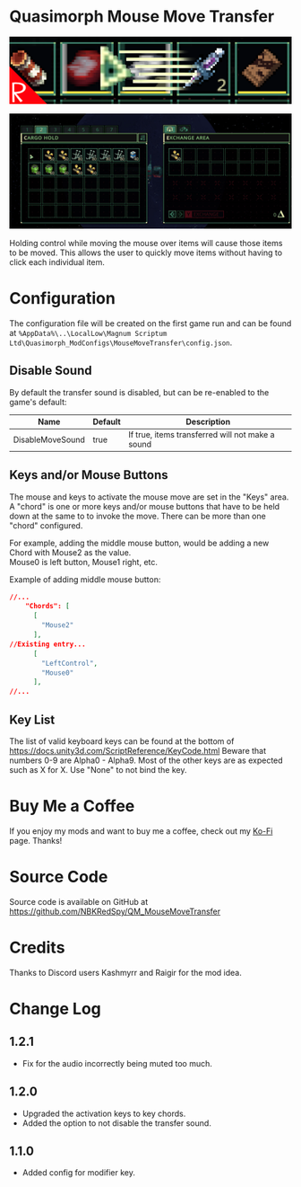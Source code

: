 # Quasimorph Mouse Move Transfer

![thumbnail icon](media/thumbnail.png)

![Move demo](media/MoveDemo.gif)

Holding control while moving the mouse over items will cause those items to be moved.
This allows the user to quickly move items without having to click each individual item.

# Configuration

The configuration file will be created on the first game run and can be found at `%AppData%\..\LocalLow\Magnum Scriptum Ltd\Quasimorph_ModConfigs\MouseMoveTransfer\config.json`.

## Disable Sound
By default the transfer sound is disabled, but can be re-enabled to the game's default:


|Name|Default|Description|
|--|--|--|
|DisableMoveSound|true|If true, items transferred will not make a sound|

## Keys and/or Mouse Buttons

The mouse and keys to activate the mouse move are set in the "Keys" area.
A "chord" is one or more keys and/or mouse buttons that have to be held down at the same to to invoke the move.
There can be more than one "chord" configured.

For example, adding the middle mouse button, would be adding a new Chord with Mouse2 as the value.  
Mouse0 is left button, Mouse1 right, etc.

Example of adding middle mouse button:
```json
//...
    "Chords": [
      [
        "Mouse2"
      ],
//Existing entry...
      [
        "LeftControl",
        "Mouse0"
      ],
//...
```

## Key List
The list of valid keyboard keys can be found  at the bottom of https://docs.unity3d.com/ScriptReference/KeyCode.html
Beware that numbers 0-9 are Alpha0 - Alpha9.  Most of the other keys are as expected such as X for X.
Use "None" to not bind the key.


# Buy Me a Coffee
If you enjoy my mods and want to buy me a coffee, check out my [Ko-Fi](https://ko-fi.com/nbkredspy71915) page.
Thanks!

# Source Code
Source code is available on GitHub at https://github.com/NBKRedSpy/QM_MouseMoveTransfer

# Credits

Thanks to Discord users Kashmyrr and Raigir for the mod idea.

# Change Log
## 1.2.1
* Fix for the audio incorrectly being muted too much.

## 1.2.0
* Upgraded the activation keys to key chords.
* Added the option to not disable the transfer sound.

## 1.1.0
* Added config for modifier key.
